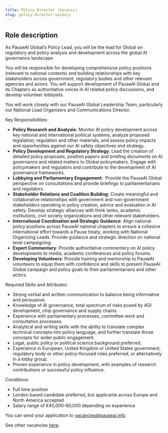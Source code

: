 ```yaml
---
title: Policy Director (Vacancy)
slug: policy-director-vacancy
---
```


## **Role description**

As PauseAI Global’s Policy Lead, you will be the lead for Global on regulatory and policy analysis and development across the global AI governance landscape. 

You will be responsible for developing comprehensive policy positions (relevant to national contexts) and building relationships with key stakeholders across government, regulatory bodies and other relevant agencies and actors. You will support development of PauseAI Global and its Chapters as authoritative voices in AI related policy discussions, and develop volunteer lobbyists. 

You will work closely with our PauseAI Global Leadership Team, particularly our National Lead Organizers and Communications Director. 

Key Responsibilities:

- **Policy Research and Analysis**: Monitor AI policy development across key national and international political systems, analyze proposed legislation, regulation and other materials, and assess policy impacts and opportunities against our AI safety objectives and strategy. 
- **Policy Development and Regulatory Strategy**: Lead the creation of detailed policy proposals, position papers and briefing documents on AI governance and related matters to Global policymakers. Engage with policymakers and regulators and contribute to the development of AI governance frameworks. 
- **Lobbying and Parliamentary Engagement**:  Provide the PauseAI Global perspective on consultations and provide briefings to parliamentarians and regulators. 
- **Stakeholder Relations and Coalition Building**: Create meaningful and collaborative relationships with government and non-government stakeholders operating in policy creation, advice and evaluation in AI safety. Develop strategic alliances with think tanks, academic institutions, civil society organizations and other relevant stakeholders. 
- **International Coordination and Strategic Guidance**: Align national policy positions across PauseAI national chapters to ensure a cohesive international effort towards a Pause treaty, working with National Organizing Leads. Provide guidance and strategic direction on national level campaigning. 
- **Expert Commentary**: Provide authoritative commentary on AI policy developments to media, academic conferences and policy forums.  
- **Developing Volunteers**: Provide training and mentorship to PauseAI volunteers to equip them with confidence and skills to present PauseAI Global campaign and policy goals to their parliamentarians and other actors. 

Required Skills and Attributes:

- Strong verbal and written communication to balance being informative and persuasive. 
- Knowledge of AI governance, total spectrum of risks posed by AGI development, chip governance and supply chains.
- Experience with parliamentary processes, committee work and consultation processes.
- Analytical and writing skills with the ability to translate complex technical concepts into policy language, and further translate those concepts for wider public engagement. 
- Legal, public policy or political science background preferred.
- Experience in European, United Kingdom or United States government, regulatory body or other policy-focused roles preferred, or alternatively in a lobby group. 
- Proven experience in policy development, with examples of research contributions or successful policy influence.

Conditions:

- Full time position
- London based candidate preferred, but applicants across Europe and North America accepted
- Salary range of €45,000-60,000 depending on experience

You can send your application to vacancies@pauseai.info

See other vacancies [here](https://pauseai.info/vacancies).
